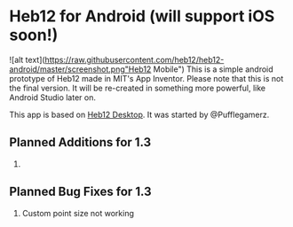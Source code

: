 # Heb12 for Android (will support iOS soon!)
![alt text](https://raw.githubusercontent.com/heb12/heb12-android/master/screenshot.png"Heb12 Mobile")
This is a simple android prototype of Heb12 made in MIT's App Inventor. Please note that this is not the final version. It will be re-created in something more powerful, like Android Studio later on.

This app is based on [Heb12 Desktop](https://github.com/heb12/heb12). It was started by @Pufflegamerz. 

## Planned Additions for 1.3
1. 

## Planned Bug Fixes for 1.3
1. Custom point size not working

